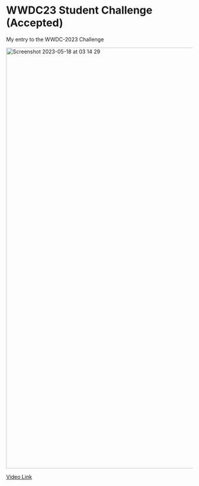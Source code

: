 # WWDC23 Student Challenge (Accepted)
My entry to the WWDC-2023 Challenge

<img width="1136" alt="Screenshot 2023-05-18 at 03 14 29" src="https://github.com/yemibox51/WWDC-2023-Student-Challenge/assets/19742642/ef8217fd-b0fa-4499-8f33-884928986e96">


[Video Link](https://youtu.be/c6faCHH9W5o)


